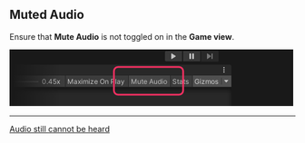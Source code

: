 ## Muted Audio
Ensure that **Mute Audio** is not toggled on in the **Game view**.

![Mute Audio Toggle](mute-toggle.png)

---
[Audio still cannot be heard](Global%20Volume.md)